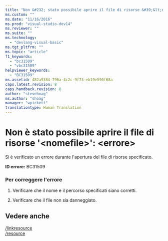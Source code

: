 ```yaml
---
title: "Non &#232; stato possibile aprire il file di risorse &#39;&lt;nomefile&gt;&#39;: &lt;errore&gt; | Microsoft Docs"
ms.custom: ""
ms.date: "11/16/2016"
ms.prod: "visual-studio-dev14"
ms.reviewer: ""
ms.suite: ""
ms.technology: 
  - "devlang-visual-basic"
ms.tgt_pltfrm: ""
ms.topic: "article"
f1_keywords: 
  - "bc31509"
  - "vbc31509"
helpviewer_keywords: 
  - "BC31509"
ms.assetid: 482a9384-796a-4c2c-9f73-eb19e590f68a
caps.latest.revision: 8
caps.handback.revision: 8
author: "stevehoag"
ms.author: "shoag"
manager: "wpickett"
translationtype: Human Translation
---
```

# Non &#232; stato possibile aprire il file di risorse &#39;&lt;nomefile&gt;&#39;: &lt;errore&gt;
Si è verificato un errore durante l'apertura del file di risorse specificato.  
  
 **ID errore:** BC31509  
  
### Per correggere l'errore  
  
1.  Verificare che il nome e il percorso specificati siano corretti.  
  
2.  Verificare che il file non sia danneggiato.  
  
## Vedere anche  
 [\/linkresource](../../visual-basic/reference/command-line-compiler/linkresource.md)   
 [\/resource](../../visual-basic/reference/command-line-compiler/resource.md)